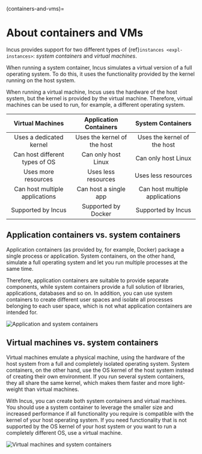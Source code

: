 (containers-and-vms)=
# About containers and VMs

Incus provides support for two different types of {ref}`instances <expl-instances>`: *system containers* and *virtual machines*.

When running a system container, Incus simulates a virtual version of a full operating system. To do this, it uses the functionality provided by the kernel running on the host system.

When running a virtual machine, Incus uses the hardware of the host system, but the kernel is provided by the virtual machine. Therefore, virtual machines can be used to run, for example, a different operating system.

| Virtual Machines                | Application Containers      | System Containers                 |
| :--:                            | :--:                        | :--:                              |
| Uses a dedicated kernel         | Uses the kernel of the host | Uses the kernel of the host       |
| Can host different types of OS  | Can only host Linux         | Can only host Linux               |
| Uses more resources             | Uses less resources         | Uses less resources               |
| Can host multiple applications  | Can host a single app       | Can host multiple applications    |
| Supported by Incus              | Supported by Docker         | Supported by Incus                |

## Application containers vs. system containers

Application containers (as provided by, for example, Docker) package a single process or application. System containers, on the other hand, simulate a full operating system and let you run multiple processes at the same time.

Therefore, application containers are suitable to provide separate components, while system containers provide a full solution of libraries, applications, databases and so on. In addition, you can use system containers to create different user spaces and isolate all processes belonging to each user space, which is not what application containers are intended for.

![Application and system containers](/images/application-vs-system-containers.svg "Application and system containers")

## Virtual machines vs. system containers

Virtual machines emulate a physical machine, using the hardware of the host system from a full and completely isolated operating system. System containers, on the other hand, use the OS kernel of the host system instead of creating their own environment. If you run several system containers, they all share the same kernel, which makes them faster and more light-weight than virtual machines.

With Incus, you can create both system containers and virtual machines. You should use a system container to leverage the smaller size and increased performance if all functionality you require is compatible with the kernel of your host operating system. If you need functionality that is not supported by the OS kernel of your host system or you want to run a completely different OS, use a virtual machine.

![Virtual machines and system containers](/images/virtual-machines-vs-system-containers.svg "Virtual machines and system containers")
